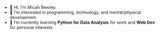 - 👋 Hi, I’m Micah Bewley.
- 👀 I’m interested in programming, technology, and mental/physical development.
- 🌱 I’m currently learning <strong>Python for Data Analysis</strong> for work and <strong>Web Dev</strong> for personal interests.

<!---
- 💞️ I’m looking to collaborate on ...
- 📫 How to reach me ...
--->

<!---
Micahbew/Micahbew is a ✨ special ✨ repository because its `README.md` (this file) appears on your GitHub profile.
You can click the Preview link to take a look at your changes.
--->
